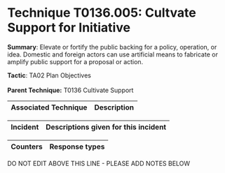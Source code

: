 # Technique T0136.005: Cultvate Support for Initiative

**Summary**: Elevate or fortify the public backing for a policy, operation, or idea. Domestic and foreign actors can use artificial means to fabricate or amplify public support for a proposal or action.   

**Tactic**: TA02 Plan Objectives <br><br>**Parent Technique:** T0136 Cultivate Support


| Associated Technique | Description |
| --------- | ------------------------- |



| Incident | Descriptions given for this incident |
| -------- | -------------------- |



| Counters | Response types |
| -------- | -------------- |


DO NOT EDIT ABOVE THIS LINE - PLEASE ADD NOTES BELOW